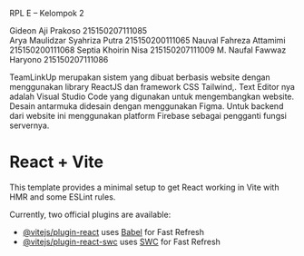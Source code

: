RPL E – Kelompok 2

Gideon Aji Prakoso				      215150207111085    <br>                                                                                                               Arya Maulidzar Syahriza Putra		215150200111065                                                                                                                 Nauval Fahreza Attamimi			    215150200111068                                                                                                                  Septia Khoirin Nisa				      215150207111009                                                                                                                      M. Naufal Fawwaz Haryono			  215150207111086

TeamLinkUp merupakan sistem yang dibuat berbasis website dengan menggunakan library ReactJS dan framework CSS Tailwind,. Text Editor nya adalah Visual Studio Code yang digunakan untuk mengembangkan website. Desain antarmuka didesain dengan menggunakan Figma. Untuk backend dari website ini menggunakan platform Firebase sebagai pengganti fungsi servernya.


# React + Vite

This template provides a minimal setup to get React working in Vite with HMR and some ESLint rules.

Currently, two official plugins are available:

- [@vitejs/plugin-react](https://github.com/vitejs/vite-plugin-react/blob/main/packages/plugin-react/README.md) uses [Babel](https://babeljs.io/) for Fast Refresh
- [@vitejs/plugin-react-swc](https://github.com/vitejs/vite-plugin-react-swc) uses [SWC](https://swc.rs/) for Fast Refresh
